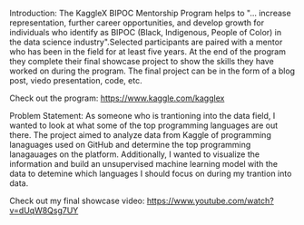 Introduction: The KaggleX BIPOC Mentorship Program helps to "... increase representation, further career opportunities, and develop growth for individuals who identify as BIPOC (Black, Indigenous, People of Color) in the data science industry".Selected participants are paired with a mentor who has been in the field for at least five years. At the end of the program they complete their final showcase project to show the skills they have worked on during the program. The final project can be in the form of a blog post, viedo presentation, code, etc.

Check out the program: https://www.kaggle.com/kagglex

Problem Statement: As someone who is trantioning into the data field, I wanted to look at what some of the top programming languages are out there. The project aimed to analyze data from Kaggle of programming lanaguages used on GitHub and determine the top programming lanagauages on the platform. Additionally, I wanted to visualize the information and build an unsupervised machine learning model with the data to detemine which languages I should focus on during my trantion into data.

Check out my final showcase video: https://www.youtube.com/watch?v=dUqW8Qsg7UY
